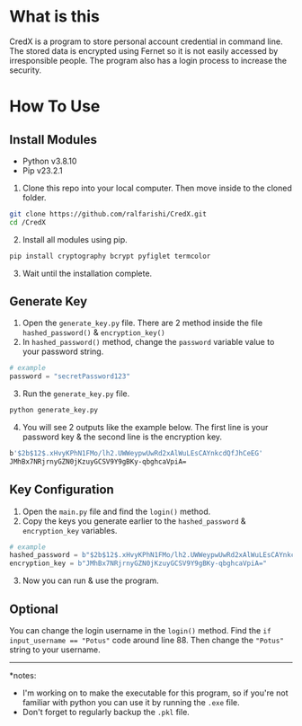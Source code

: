 # What is this

CredX is a program to store personal account credential in command line. The stored data is encrypted using Fernet so it is not easily accessed by irresponsible people. The program also has a login process to increase the security.

# How To Use

## Install Modules

- Python v3.8.10
- Pip v23.2.1

1. Clone this repo into your local computer. Then move inside to the cloned folder.

```bash
git clone https://github.com/ralfarishi/CredX.git
cd /CredX
```

2. Install all modules using pip.

```bash
pip install cryptography bcrypt pyfiglet termcolor
```

3. Wait until the installation complete.

## Generate Key

1. Open the `generate_key.py` file. There are 2 method inside the file `hashed_password()` & `encryption_key()`
2. In `hashed_password()` method, change the `password` variable value to your password string.

```py
# example
password = "secretPassword123"
```

3. Run the `generate_key.py` file.

```bash
python generate_key.py
```

4. You will see 2 outputs like the example below. The first line is your password key & the second line is the encryption key.

```bash
b'$2b$12$.xHvyKPhN1FMo/lh2.UWWeypwUwRd2xAlWuLEsCAYnkcdQfJhCeEG'
JMhBx7NRjrnyGZN0jKzuyGCSV9Y9gBKy-qbghcaVpiA=
```

## Key Configuration

1. Open the `main.py` file and find the `login()` method.
2. Copy the keys you generate earlier to the `hashed_password` & `encryption_key` variables.

```python
# example
hashed_password = b"$2b$12$.xHvyKPhN1FMo/lh2.UWWeypwUwRd2xAlWuLEsCAYnkcdQfJhCeEG"
encryption_key = b"JMhBx7NRjrnyGZN0jKzuyGCSV9Y9gBKy-qbghcaVpiA="
```

3. Now you can run & use the program.

## Optional

You can change the login username in the `login()` method. Find the `if input_username == "Potus"` code around line 88. Then change the `"Potus"` string to your username.

---

\*notes: 

- I'm working on to make the executable for this program, so if you're not familiar with python you can use it by running the `.exe` file.
- Don't forget to regularly backup the `.pkl` file.
